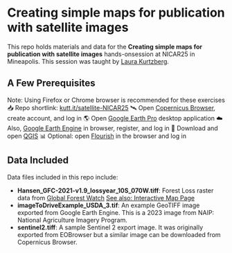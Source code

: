 # Creating simple maps for publication with satellite images

This repo holds materials and data for the __Creating simple maps for publication with satellite images__ hands-onsession at NICAR25 in Mineapolis.
This session was taught by [Laura Kurtzberg](https://laurajael.com).

## A Few Prerequisites
Note: Using Firefox or Chrome browser is recommended for these exercises
📥 Repo shortlink: [kutt.it/satellite-NICAR25](https://kutt.it/satellite-NICAR25)
🛰️ Open [Copernicus Browser](https://browser.dataspace.copernicus.eu), create account, and log in
🌎 Open [Google Earth Pro](https://www.google.com/earth/about/versions/) desktop application 
☁️ Also, [Google Earth Engine](https://code.earthengine.google.com/?scriptPath=Examples%3ADatasets%2FUSDA%2FUSDA_NAIP_DOQQ) in browser, register, and log in
🏹 Download and open [QGIS](https://qgis.org/download/)
📊 Optional: open [Flourish](https://flourish.studio/) in the browser and log in 

## Data Included
Data files included in this repo include: 
- __Hansen_GFC-2021-v1.9_lossyear_10S_070W.tiff__: Forest Loss raster data from [Global Forest Watch](https://storage.googleapis.com/earthenginepartners-hansen/GFC-2021-v1.9/download.html) 
[See also: Interactive Map Page](https://www.globalforestwatch.org/map/)
- __imageToDriveExample_USDA_3.tif__: An example GeoTIFF image exported from Google Earth Engine. This is a 2023 image from NAIP: National Agriculture Imagery Program.
- __sentinel2.tiff__: A sample Sentinel 2 export image. It was originally exported from EOBrowser but a similar image can be downloaded from Copernicus Browser.


